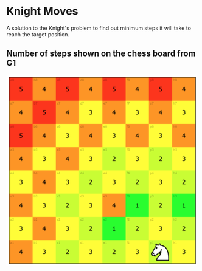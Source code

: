 # Knight Moves
A solution to the Knight's problem to find out minimum steps it will take to reach the target position.

## Number of steps shown on the chess board from G1
<img src="knight_moves_g1.png" width="500"/>
